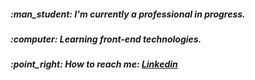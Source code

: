<h5 align="left">:man_student: I'm currently a professional in progress.</h5>
<h5 align="left">:computer: Learning front-end technologies.</h5>
<h5 align="left">:point_right: How to reach me: <a href="https://www.linkedin.com/in/gilberto-oliveira-a06601243/">Linkedin</a></h5>
<!--
**Gilbertoliveira/gilbertoliveira** is a ✨ _special_ ✨ repository because its `README.md` (this file) appears on your GitHub profile.

Here are some ideas to get you started:

- 🔭 I’m currently working on ...
- 🌱 I’m currently learning ...
- 👯 I’m looking to collaborate on ...
- 🤔 I’m looking for help with ...
- 💬 Ask me about ...
- 📫 How to reach me: ...
- 😄 Pronouns: ...
- ⚡ Fun fact: ...
-->
